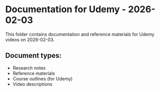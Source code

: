 # Documentation for Udemy - 2026-02-03

This folder contains documentation and reference materials for Udemy videos on 2026-02-03.

## Document types:
- Research notes
- Reference materials
- Course outlines (for Udemy)
- Video descriptions

